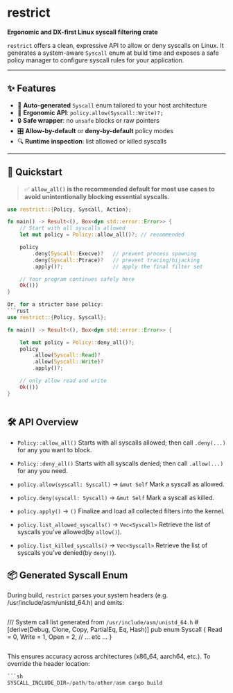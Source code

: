 # restrict

**Ergonomic and DX-first Linux syscall filtering crate**

`restrict` offers a clean, expressive API to allow or deny syscalls on Linux. It generates a system-aware `Syscall` enum at build time and exposes a safe policy manager to configure syscall rules for your application.

---

## ✨ Features

- 🚀 **Auto-generated** `Syscall` enum tailored to your host architecture  
- 📝 **Ergonomic API**: `policy.allow(Syscall::Write)?;`  
- 🔒 **Safe wrapper**: no `unsafe` blocks or raw pointers  
- 🎛️ **Allow-by-default** or **deny-by-default** policy modes  
- 🔍 **Runtime inspection**: list allowed or killed syscalls  

---

## 🚀 Quickstart

> ✅ **`allow_all()` is the recommended default for most use cases to avoid unintentionally blocking essential syscalls.**

```rust
use restrict::{Policy, Syscall, Action};

fn main() -> Result<(), Box<dyn std::error::Error>> {
    // Start with all syscalls allowed
    let mut policy = Policy::allow_all()?; // recommended

    policy
        .deny(Syscall::Execve)?   // prevent process spawning
        .deny(Syscall::Ptrace)?   // prevent tracing/hijacking
        .apply()?;                // apply the final filter set

    // Your program continues safely here
    Ok(())
}

Or, for a stricter base policy:
```rust
use restrict::{Policy, Syscall};

fn main() -> Result<(), Box<dyn std::error::Error>> {

    let mut policy = Policy::deny_all()?;  
    policy
        .allow(Syscall::Read)?
        .allow(Syscall::Write)?
        .apply()?;  

    // only allow read and write
    Ok(())
}
```
```
```

## 🛠️ API Overview

- `Policy::allow_all()`
Starts with all syscalls allowed; then call `.deny(...)` for any you want to block.

- `Policy::deny_all()`
Starts with all syscalls denied; then call `.allow(...)` for any you need.

- `policy.allow(syscall: Syscall)` → `&mut Self`
Mark a syscall as allowed.

- `policy.deny(syscall: Syscall)` → `&mut Self`
Mark a syscall as killed.

- `policy.apply()` → `()`
Finalize and load all collected filters into the kernel.

- `policy.list_allowed_syscalls()` -> `Vec<Syscall>`
Retrieve the list of syscalls you’ve allowed(by `allow()`).

- `policy.list_killed_syscalls()` -> `Vec<Syscall>`
Retrieve the list of syscalls you’ve denied(by `deny()`).

## 📦 Generated Syscall Enum
During build, `restrict` parses your system headers (e.g. /usr/include/asm/unistd_64.h) and emits:

```rust
```
/// System call list generated from `/usr/include/asm/unistd_64.h`
#[derive(Debug, Clone, Copy, PartialEq, Eq, Hash)]
pub enum Syscall {
    Read = 0,
    Write = 1,
    Open = 2,
    // … etc …
}
```
```

This ensures accuracy across architectures (x86_64, aarch64, etc.).
To override the header location:

```rust
```sh
SYSCALL_INCLUDE_DIR=/path/to/other/asm cargo build
```
```
